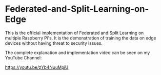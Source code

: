 # Federated-and-Split-Learning-on-Edge
This is the official implementation of Federated and Split Learning on multiple Raspberry Pi's. It is the demonstration of training the data on edge devices without having threat to security issues.

The complete explanation and implementation video can be seen on my YouTube Channel:

https://youtu.be/zYb4NuuMpiU
